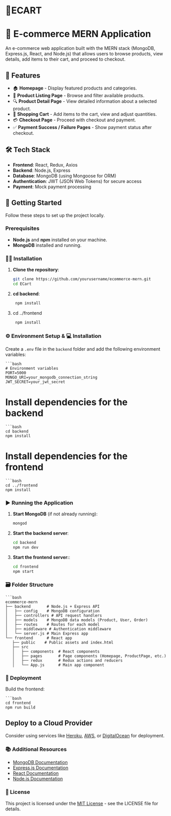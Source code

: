 # 🌟ECART
# 🛒 E-commerce MERN Application

An e-commerce web application built with the MERN stack (MongoDB, Express.js, React, and Node.js) that allows users to browse products, view details, add items to their cart, and proceed to checkout.

## 🌟 Features

- 🏠 **Homepage** - Display featured products and categories.
- 📄 **Product Listing Page** - Browse and filter available products.
- 🔍 **Product Detail Page** - View detailed information about a selected product.
- 🛒 **Shopping Cart** - Add items to the cart, view and adjust quantities.
- 💳 **Checkout Page** - Proceed with checkout and payment.
- ✅ **Payment Success / Failure Pages** - Show payment status after checkout.

## 🛠️ Tech Stack

- **Frontend**: React, Redux, Axios
- **Backend**: Node.js, Express
- **Database**: MongoDB (using Mongoose for ORM)
- **Authentication**: JWT (JSON Web Tokens) for secure access
- **Payment**: Mock payment processing

## 🚀 Getting Started

Follow these steps to set up the project locally.

### Prerequisites

- **Node.js** and **npm** installed on your machine.
- **MongoDB** installed and running.

### 🧑‍💻 Installation

1. **Clone the repository**:
   ```bash
   git clone https://github.com/yourusername/ecommerce-mern.git
   cd ECart
2. **cd backend**:
   ```bash
    npm install
3. cd ../frontend
   ```bash
    npm install
   
### ⚙️ Environment Setup & 💻 Installation

Create a `.env` file in the `backend` folder and add the following environment variables:

    ```bash
    # Environment variables
    PORT=5000
    MONGO_URI=your_mongodb_connection_string
    JWT_SECRET=your_jwt_secret

# Install dependencies for the backend
    ```bash
    cd backend
    npm install

# Install dependencies for the frontend
    ```bash
    cd ../frontend
    npm install

### ▶️ Running the Application

1. **Start MongoDB** (if not already running):
   ```bash
   mongod
2. **Start the backend server**:
   ```bash
   cd backend
   npm run dev
2. **Start the frontend server:**:
   ```bash
   cd frontend
   npm start


### 🗃️ Folder Structure
    ```bash
    ecommerce-mern
    ├── backend       # Node.js + Express API
    │   ├── config    # MongoDB configuration
    │   ├── controllers # API request handlers
    │   ├── models    # MongoDB data models (Product, User, Order)
    │   ├── routes    # Routes for each model
    │   ├── middleware # Authentication middleware
    │   └── server.js # Main Express app
    └── frontend      # React app
       ├── public    # Public assets and index.html
       ├── src
       │   ├── components  # React components
       │   ├── pages       # Page components (Homepage, ProductPage, etc.)
       │   ├── redux       # Redux actions and reducers
       │   └── App.js      # Main app component
       
### 🚀 Deployment
Build the frontend:

    ```bash
    cd frontend
    npm run build

## Deploy to a Cloud Provider

Consider using services like [Heroku](https://www.heroku.com/), [AWS](https://aws.amazon.com/), or [DigitalOcean](https://www.digitalocean.com/) for deployment.

### 📚 Additional Resources

- [MongoDB Documentation](https://www.mongodb.com/docs/)
- [Express.js Documentation](https://expressjs.com/)
- [React Documentation](https://reactjs.org/docs/getting-started.html)
- [Node.js Documentation](https://nodejs.org/en/docs/)

### 📝 License

This project is licensed under the [MIT License](LICENSE) - see the LICENSE file for details.
